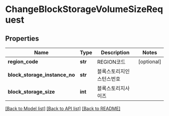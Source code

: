 # ChangeBlockStorageVolumeSizeRequest

## Properties
Name | Type | Description | Notes
------------ | ------------- | ------------- | -------------
**region_code** | **str** | REGION코드 | [optional] 
**block_storage_instance_no** | **str** | 블록스토리지인스턴스번호 | 
**block_storage_size** | **int** | 블록스토리지사이즈 | 

[[Back to Model list]](../README.md#documentation-for-models) [[Back to API list]](../README.md#documentation-for-api-endpoints) [[Back to README]](../README.md)



